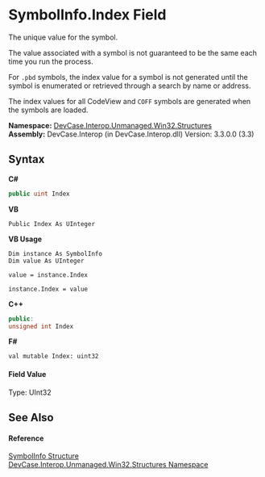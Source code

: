 # SymbolInfo.Index Field
 

The unique value for the symbol. 

 The value associated with a symbol is not guaranteed to be the same each time you run the process. 

 For `.pbd` symbols, the index value for a symbol is not generated until the symbol is enumerated or retrieved through a search by name or address. 

 The index values for all CodeView and `COFF` symbols are generated when the symbols are loaded.

**Namespace:**&nbsp;<a href="N_DevCase_Interop_Unmanaged_Win32_Structures">DevCase.Interop.Unmanaged.Win32.Structures</a><br />**Assembly:**&nbsp;DevCase.Interop (in DevCase.Interop.dll) Version: 3.3.0.0 (3.3)

## Syntax

**C#**<br />
``` C#
public uint Index
```

**VB**<br />
``` VB
Public Index As UInteger
```

**VB Usage**<br />
``` VB Usage
Dim instance As SymbolInfo
Dim value As UInteger

value = instance.Index

instance.Index = value
```

**C++**<br />
``` C++
public:
unsigned int Index
```

**F#**<br />
``` F#
val mutable Index: uint32
```


#### Field Value
Type: UInt32

## See Also


#### Reference
<a href="T_DevCase_Interop_Unmanaged_Win32_Structures_SymbolInfo">SymbolInfo Structure</a><br /><a href="N_DevCase_Interop_Unmanaged_Win32_Structures">DevCase.Interop.Unmanaged.Win32.Structures Namespace</a><br />
